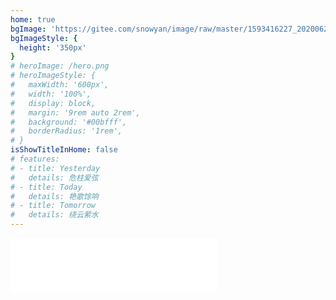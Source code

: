 ```yaml
---
home: true
bgImage: 'https://gitee.com/snowyan/image/raw/master/1593416227_20200629153703553_889902192.png'
bgImageStyle: {
  height: '350px'
}
# heroImage: /hero.png
# heroImageStyle: {
#   maxWidth: '600px',
#   width: '100%',
#   display: block,
#   margin: '9rem auto 2rem',
#   background: '#00bfff',
#   borderRadius: '1rem',
# }
isShowTitleInHome: false
# features:
# - title: Yesterday
#   details: 危柱爱弦
# - title: Today
#   details: 艳歌馀响
# - title: Tomorrow
#   details: 绕云萦水
---
```


<iframe frameborder="no" border="0" marginwidth="0" marginheight="0" width=330 height=86 src="//music.163.com/outchain/player?type=2&id=1332057644&auto=1&height=66"></iframe>

<link rel="stylesheet" href="https://cdn.jsdelivr.net/npm/font-awesome/css/font-awesome.min.css">
<script src="https://cdn.jsdelivr.net/gh/stevenjoezhang/live2d-widget@latest/autoload.js"></script>
